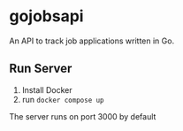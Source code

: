 # gojobsapi
An API to track job applications written in Go.

## Run Server

1. Install Docker
2. run `docker compose up`

The server runs on port 3000 by default

